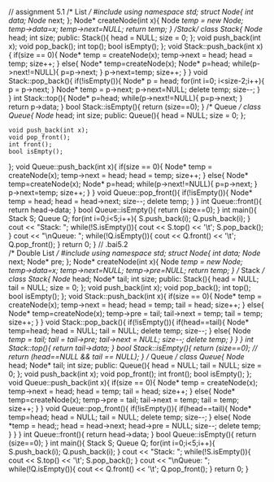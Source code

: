 // assignment 5.1
/*  List */
#include<iostream>
using namespace std;
struct Node{
    int data;
    Node* next;
};
Node* createNode(int x){
    Node *temp = new Node;
    temp->data=x;
    temp->next=NULL;
    return temp;
}
/*Stack*/
class Stack{
    Node* head;
    int size;
public:
    Stack(){
        head = NULL;
        size = 0;
    };
    void push_back(int x);
    void pop_back();
    int top();
    bool isEmpty();
};
void Stack::push_back(int x){
    if(size == 0){
        Node* temp = createNode(x);
        temp->next = head;
        head = temp;
        size++;
    }
    else{
        Node* temp=createNode(x);
        Node* p=head;
        while(p->next!=NULL){
            p=p->next;
        }
        p->next=temp;
        size++;
    }
}
void Stack::pop_back(){
    if(!isEmpty()){
        Node* p = head;
        for(int i=0; i<size-2;i++){ 
            p = p->next;
        }
        Node* temp = p->next;
        p->next=NULL;
        delete temp;
        size--;
    }
}
int Stack::top(){
    Node* p=head;
    while(p->next!=NULL){
        p=p->next;
    }
    return p->data;
}
bool Stack::isEmpty(){
    return (size==0);
}
/* Queue */
class Queue{
    Node* head;
    int size;
public:
    Queue(){
        head = NULL;
        size = 0;
    };

    void push_back(int x);
    void pop_front();
    int front();
    bool isEmpty();
};
void Queue::push_back(int x){
    if(size == 0){
        Node* temp = createNode(x);
        temp->next = head;
        head = temp;
        size++;
    }
    else{
        Node* temp=createNode(x);
        Node* p=head;
        while(p->next!=NULL){
            p=p->next;
        }
        p->next=temp;
        size++;
    }
}
void Queue::pop_front(){
    if(!isEmpty()){
        Node* temp = head;
        head = head->next;
        size--;
        delete temp;
    }
}
int Queue::front(){
    return head->data;
}
bool Queue::isEmpty(){
    return (size==0);
}
int main(){
    Stack S;
    Queue Q;
    for(int i=0;i<5;i++){
        S.push_back(i);
        Q.push_back(i);
    }
    cout << "Stack: ";
    while(!S.isEmpty()){
        cout << S.top() << '\t';
        S.pop_back();
    }
    cout << "\nQueue: ";
    while(!Q.isEmpty()){
        cout << Q.front() << '\t';
        Q.pop_front();
  }
    return 0;
}
//                                                           .bai5.2                                
                             /* Double List  */
#include<iostream>
using namespace std;
struct Node{
    int data;
    Node* next;
    Node* pre;
};
Node* createNode(int x){
    Node *temp = new Node;
    temp->data=x;
    temp->next=NULL;
    temp->pre=NULL;
    return temp;
}
/* Stack */
class Stack{
    Node* head;
    Node* tail;
    int size;
public:
    Stack(){
        head = NULL;
        tail = NULL;
        size = 0;
    };
    void push_back(int x);
    void pop_back();
    int top();
    bool isEmpty();
};
void Stack::push_back(int x){
    if(size == 0){
        Node* temp = createNode(x);
        temp->next = head;
        head = temp;
        tail = head;
        size++;
    }
    else{
        Node* temp=createNode(x);
        temp->pre = tail;
        tail->next = temp;
        tail = temp;
        size++;
    }
}
void Stack::pop_back(){
    if(!isEmpty()){
        if(head==tail){
            Node* temp=head;
            head = NULL;
            tail = NULL;
            delete temp;
            size--;
        }
        else{
            Node *temp = tail;
            tail = tail->pre;
            tail->next = NULL;
            size--;
            delete temp;
        }
    }
}
int Stack::top(){
    return tail->data;
}
bool Stack::isEmpty(){
    return (size==0);
    // return (head==NULL && tail == NULL);
}
/* Queue */
class Queue{
    Node* head;
    Node* tail;
    int size;
public:
    Queue(){
        head = NULL;
        tail = NULL;
        size = 0;
    };
    void push_back(int x);
    void pop_front();
    int front();
    bool isEmpty();
};
void Queue::push_back(int x){
    if(size == 0){
        Node* temp = createNode(x);
        temp->next = head;
        head = temp;
        tail = head;
        size++;
    }
    else{
        Node* temp=createNode(x);
        temp->pre = tail;
        tail->next = temp;
        tail = temp;
        size++;
    }
}
void Queue::pop_front(){
    if(!isEmpty()){
        if(head==tail){
            Node* temp=head;
            head = NULL;
            tail = NULL;
            delete temp;
            size--;
        }
        else{
            Node *temp = head;;
            head = head->next;
            head->pre = NULL;
            size--;
            delete temp;
        }
    }
}
int Queue::front(){
    return head->data;
}
bool Queue::isEmpty(){
    return (size==0);
}
int main(){
    Stack S;
    Queue Q;
    for(int i=0;i<5;i++){
        S.push_back(i);
        Q.push_back(i);
    }
    cout << "Stack: ";
    while(!S.isEmpty()){
        cout << S.top() << '\t';
        S.pop_back();
    }
    cout << "\nQueue: ";
    while(!Q.isEmpty()){
        cout << Q.front() << '\t';
        Q.pop_front();
    }
    return 0;
}
